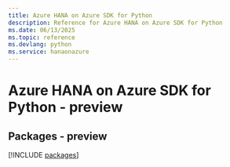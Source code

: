 ```yaml
---
title: Azure HANA on Azure SDK for Python
description: Reference for Azure HANA on Azure SDK for Python
ms.date: 06/13/2025
ms.topic: reference
ms.devlang: python
ms.service: hanaonazure
---
```

# Azure HANA on Azure SDK for Python - preview
## Packages - preview
[!INCLUDE [packages](hana-on-azure-index.md)]